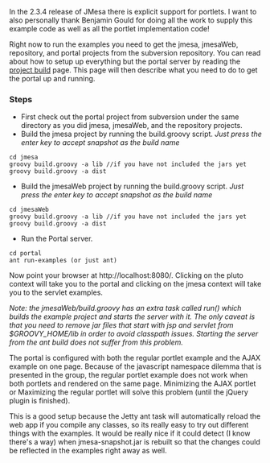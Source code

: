 In the 2.3.4 release of JMesa there is explicit support for portlets. I want to also personally thank Benjamin Gould for doing all the work to supply this example code as well as all the portlet implementation code!

Right now to run the examples you need to get the jmesa, jmesaWeb, repository, and portal projects from the subversion repository. You can read about how to setup up everything but the portal server by reading the [project build](ProjectBuild.md) page. This page will then describe what you need to do to get the portal up and running.

### Steps ###
  * First check out the portal project from subversion under the same directory as you did jmesa, jmesaWeb, and the repository projects.
  * Build the jmesa project by running the build.groovy script. _Just press the enter key to accept snapshot as the build name_

```
cd jmesa
groovy build.groovy -a lib //if you have not included the jars yet
groovy build.groovy -a dist
```

  * Build the jmesaWeb project by running the build.groovy script. _Just press the enter key to accept snapshot as the build name_

```
cd jmesaWeb
groovy build.groovy -a lib //if you have not included the jars yet
groovy build.groovy -a dist
```

  * Run the Portal server.

```
cd portal
ant run-examples (or just ant)
```

Now point your browser at http://localhost:8080/. Clicking on the pluto context will take you to the portal and clicking on the jmesa context will take you to the servlet examples.

_Note: the jmesaWeb/build.groovy has an extra task called run() which builds the example project and starts the server with it.  The only caveat is that you need to remove jar files that start with jsp and servlet from $GROOVY\_HOME/lib in order to avoid classpath issues. Starting the server from the ant build does not suffer from this problem._

The portal is configured with both the regular portlet example and the AJAX example on one page.  Because of the javascript namespace dilemma that is presented in the group, the regular portlet example does not work when both portlets and rendered on the same page.  Minimizing the AJAX portlet or Maximizing the regular portlet will solve this problem (until the jQuery plugin is finished).

This is a good setup because the Jetty ant task will automatically reload the web app if you compile any classes, so its really easy to try out different things with the examples.  It would be really nice if it could detect (I know there's a way) when jmesa-snapshot.jar is rebuilt so that the changes could be reflected in the examples right away as well.

